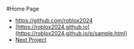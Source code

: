 #Home Page

- https://github.com/roblox2024
- [https://roblox2024.github.io](https://roblox2024.github.io/p/sample.html)
- [Next Project](https://roblox2024.github.io/q/)

